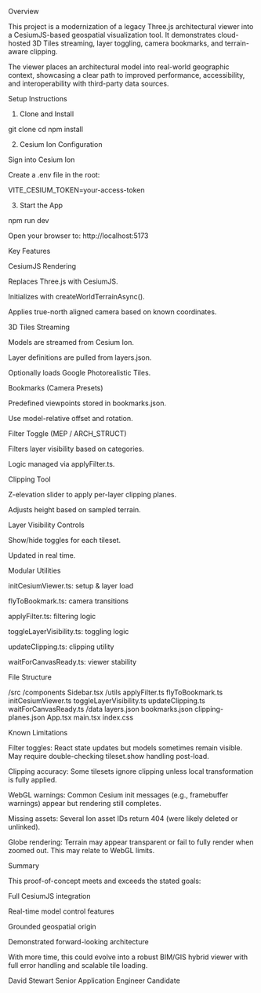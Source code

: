 Overview

This project is a modernization of a legacy Three.js architectural viewer into a CesiumJS-based geospatial visualization tool. It demonstrates cloud-hosted 3D Tiles streaming, layer toggling, camera bookmarks, and terrain-aware clipping.

The viewer places an architectural model into real-world geographic context, showcasing a clear path to improved performance, accessibility, and interoperability with third-party data sources.

Setup Instructions

1. Clone and Install

git clone <your-repo-url>
cd <your-repo-folder>
npm install

2. Cesium Ion Configuration

Sign into Cesium Ion

Create a .env file in the root:

VITE_CESIUM_TOKEN=your-access-token

3. Start the App

npm run dev

Open your browser to: http://localhost:5173

Key Features

CesiumJS Rendering

Replaces Three.js with CesiumJS.

Initializes with createWorldTerrainAsync().

Applies true-north aligned camera based on known coordinates.

3D Tiles Streaming

Models are streamed from Cesium Ion.

Layer definitions are pulled from layers.json.

Optionally loads Google Photorealistic Tiles.

Bookmarks (Camera Presets)

Predefined viewpoints stored in bookmarks.json.

Use model-relative offset and rotation.

Filter Toggle (MEP / ARCH_STRUCT)

Filters layer visibility based on categories.

Logic managed via applyFilter.ts.

Clipping Tool

Z-elevation slider to apply per-layer clipping planes.

Adjusts height based on sampled terrain.

Layer Visibility Controls

Show/hide toggles for each tileset.

Updated in real time.

Modular Utilities

initCesiumViewer.ts: setup & layer load

flyToBookmark.ts: camera transitions

applyFilter.ts: filtering logic

toggleLayerVisibility.ts: toggling logic

updateClipping.ts: clipping utility

waitForCanvasReady.ts: viewer stability

File Structure

/src
  /components
    Sidebar.tsx
  /utils
    applyFilter.ts
    flyToBookmark.ts
    initCesiumViewer.ts
    toggleLayerVisibility.ts
    updateClipping.ts
    waitForCanvasReady.ts
  /data
    layers.json
    bookmarks.json
    clipping-planes.json
  App.tsx
  main.tsx
  index.css

Known Limitations

Filter toggles: React state updates but models sometimes remain visible. May require double-checking tileset.show handling post-load.

Clipping accuracy: Some tilesets ignore clipping unless local transformation is fully applied.

WebGL warnings: Common Cesium init messages (e.g., framebuffer warnings) appear but rendering still completes.

Missing assets: Several Ion asset IDs return 404 (were likely deleted or unlinked).

Globe rendering: Terrain may appear transparent or fail to fully render when zoomed out. This may relate to WebGL limits.

Summary

This proof-of-concept meets and exceeds the stated goals:

Full CesiumJS integration

Real-time model control features

Grounded geospatial origin

Demonstrated forward-looking architecture

With more time, this could evolve into a robust BIM/GIS hybrid viewer with full error handling and scalable tile loading.

David Stewart
Senior Application Engineer Candidate